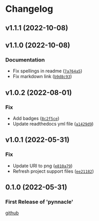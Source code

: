 # Changelog

<!--next-version-placeholder-->

## v1.1.1 (2022-10-08)


## v1.1.0 (2022-10-08)
### Documentation
* Fix spellings in readme ([`7a764a5`](https://github.com/Stephen-RA-King/pynnacle/commit/7a764a5b1214d55dadb0ecbf763933691031a68d))
* Fix markdown link ([`b9d8c93`](https://github.com/Stephen-RA-King/pynnacle/commit/b9d8c93f77ea9934ee37162eda612a85867acece))

## v1.0.2 (2022-08-01)
### Fix
* Add badges ([`8c2f5ce`](https://github.com/Stephen-RA-King/pynnacle/commit/8c2f5ce52855e9e3d41c3eadb2c18488f4322dc9))
* Update readthedocs yml file ([`a1429d9`](https://github.com/Stephen-RA-King/pynnacle/commit/a1429d9d00ba0bbea0c9862fcfcf21c2ab108659))

## v1.0.1 (2022-05-31)
### Fix
* Update URI to png ([`e810a79`](https://github.com/Stephen-RA-King/pynnacle/commit/e810a7956b265abcb7ebf1cafce76554ee63309e))
* Refresh project support files ([`ee21182`](https://github.com/Stephen-RA-King/pynnacle/commit/ee21182bdb771b4a45dd64d4e2088bf28eca89cd))

## 0.1.0 (2022-05-31)

### First Release of 'pynnacle'



<!-- Markdown link & img dfn's -->

[github](https://github.com/Stephen-RA-King/pynnacle)
